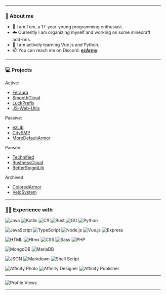 
---

### 🧑 About me

- 👋 I am Tom, a 17-year-young programming enthusiast.
- ☁️ Currently I am organizing myself and working on some minecraft add-ons.
- 🌱 I am actively learning Vue.js and Python.
- 📫 You can reach me on Discord: [**ezArmy**](https://eztxm.de/dc).

---

### 💻 Projects

Active:

- [Feraura](https://feraura.de)
- [SmoothCloud](ĥttps://smthcld.net)
- [LuckPrefix](https://github.com/ezTxmMC/LuckPrefix)
- [JS-Web-Utils](https://github.com/ezTxmMC/JS-Web-Utils)

Passive:

- [ezLib](https://github.com/ezTxmMC/ezLib)
- [CitySMP](https://github.com/CitySMP)
- [MoreDefaultArmor](https://github.com/ezTxmMC/MoreDefaultArmor)

Paused:
- [Technified](https://github.com/ezTxmMC/Technified)
- [RustnessCloud](https://github.com/ezTxmMC/RustnessCloud)
- [BetterSpigotLib](https://github.com/ezTxmMC/BetterSpigotLib)

Archived:

- [ColoredArmor](https://github.com/ezTxmMC/ColoredArmor)
- [VeloSystem](https://github.com/ezTxmMC/VeloSystem)

---

### 🧑‍💻 Experience with

![Java](https://img.shields.io/badge/java-%23ED8B00.svg?style=for-the-badge&logo=openjdk&logoColor=white)
![Kotlin](https://img.shields.io/badge/Kotlin-B125EA?style=for-the-badge&logo=kotlin&logoColor=white)
![C#](https://img.shields.io/badge/C%23-239120?style=for-the-badge&logo=c-sharp&logoColor=white)
![Rust](https://img.shields.io/badge/rust-%23A72145.svg?style=for-the-badge&logo=rust&logoColor=white)
![GO](https://img.shields.io/badge/go-%2354beff.svg?style=for-the-badge&logo=go&logoColor=white)
![Python](https://img.shields.io/badge/python-%232154fc.svg?style=for-the-badge&logo=python&logoColor=white)

![JavaScript](https://img.shields.io/badge/JavaScript-ffe222?style=for-the-badge&logo=javascript&logoColor=black)
![TypeScript](https://img.shields.io/badge/TypeScript-007ACC?style=for-the-badge&logo=typescript&logoColor=white)
![Node.js](https://img.shields.io/badge/Node.js-43853D?style=for-the-badge&logo=node.js&logoColor=white)
![Vue.js](https://img.shields.io/badge/Vue.js-%2342D392?style=for-the-badge&logo=vue.js&logoColor=white)
![Express](https://img.shields.io/badge/Express.js-404D59?style=for-the-badge&logo=express.js&logoColor=white)

![HTML](https://img.shields.io/badge/html-%23E34F26.svg?style=for-the-badge&logo=html5&logoColor=white)
![Htmx](https://img.shields.io/badge/%3C/%3E%20htmx-3D72D7?style=for-the-badge&logo=mysl&logoColor=white)
![CSS](https://img.shields.io/badge/css-%231572B6.svg?style=for-the-badge&logo=css3&logoColor=white)
![Sass](https://img.shields.io/badge/Sass-CC6699?style=for-the-badge&logo=sass&logoColor=white)
![PHP](https://img.shields.io/badge/php-%23777BB4.svg?style=for-the-badge&logo=php&logoColor=white)

![MongoDB](https://img.shields.io/badge/MongoDB-4EA94B?style=for-the-badge&logo=mongodb&logoColor=white)
![MariaDB](https://img.shields.io/badge/MariaDB-003545?style=for-the-badge&logo=mariadb&logoColor=white)

![JSON](https://img.shields.io/badge/json-5E5C5C?style=for-the-badge&logo=json&logoColor=white)
![Markdown](https://img.shields.io/badge/Markdown-fea222?style=for-the-badge&logo=markdown&logoColor=white)
![Shell Script](https://img.shields.io/badge/Shell_Script-353535?style=for-the-badge&logo=gnu-bash&logoColor=white)

![Affinity Photo](https://img.shields.io/badge/affinity%20photo-e71bfa.svg?style=for-the-badge&logo=affinity-photo&logoColor=white)
![Affinity Designer](https://img.shields.io/badge/affinity%20desginer-1b96fa.svg?style=for-the-badge&logo=affinity-designer&logoColor=white)
![Affinity Publisher](https://img.shields.io/badge/affinity%20publisher-fd7012.svg?style=for-the-badge&logo=affinity-publisher&logoColor=white)

---

![Profile Views](https://komarev.com/ghpvc/?username=ezTxmMC&style=for-the-badge)

---
